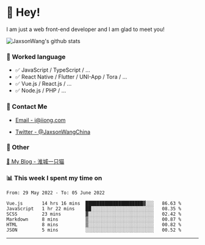 # 👋 Hey!

I am just a web front-end developer and I am glad to meet you!

![JaxsonWang's github stats](https://github-readme-stats.vercel.app/api?username=JaxsonWang&&show_icons=true&&title_color=1abc9c&&icon_color=1abc9c)


### 📝 Worked language

- ✅ JavaScript / TypeScript / ...
- ✅ React Native / Flutter / UNI-App / Tora / ...
- ✅ Vue.js / React.js / ...
- ✅ Node.js / PHP / ...

### 📮 Contact Me

- [Email - i@iiong.com](mailto:i@iiong.com)

- [Twitter - @JaxsonWangChina](https://twitter.com/JaxsonWangChina)

### 🤪 Other

[📌 My Blog - 淮城一只猫](https://iiong.com)

### 📊 This week I spent my time on

<!--START_SECTION:waka-->

```text
From: 29 May 2022 - To: 05 June 2022

Vue.js       14 hrs 16 mins  █████████████████████▓░░░   86.63 %
JavaScript   1 hr 22 mins    ██░░░░░░░░░░░░░░░░░░░░░░░   08.35 %
SCSS         23 mins         ▓░░░░░░░░░░░░░░░░░░░░░░░░   02.42 %
Markdown     8 mins          ▒░░░░░░░░░░░░░░░░░░░░░░░░   00.87 %
HTML         8 mins          ▒░░░░░░░░░░░░░░░░░░░░░░░░   00.82 %
JSON         5 mins          ░░░░░░░░░░░░░░░░░░░░░░░░░   00.52 %
```

<!--END_SECTION:waka-->

---
